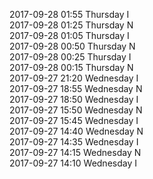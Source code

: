 2017-09-28 01:55 Thursday  I  
2017-09-28 01:25 Thursday  N  
2017-09-28 01:05 Thursday  I  
2017-09-28 00:50 Thursday  N  
2017-09-28 00:25 Thursday  I  
2017-09-28 00:15 Thursday  N  
2017-09-27 21:20 Wednesday  I  
2017-09-27 18:55 Wednesday  N  
2017-09-27 18:50 Wednesday  I  
2017-09-27 15:50 Wednesday  N  
2017-09-27 15:45 Wednesday  I  
2017-09-27 14:40 Wednesday  N  
2017-09-27 14:35 Wednesday  I  
2017-09-27 14:15 Wednesday  N  
2017-09-27 14:10 Wednesday  I  
